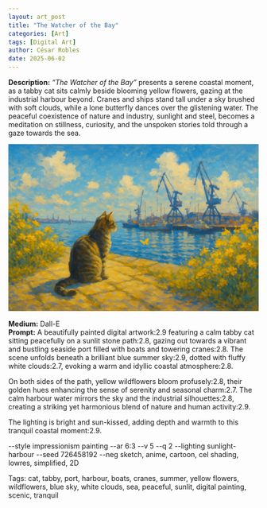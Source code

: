 ```yaml
---
layout: art_post
title: "The Watcher of the Bay"
categories: [Art]
tags: [Digital Art]
author: César Robles
date: 2025-06-02
---
```

**Description:** *“The Watcher of the Bay”* presents a serene coastal moment, as a tabby cat sits calmly beside blooming yellow flowers, gazing at the industrial harbour beyond. Cranes and ships stand tall under a sky brushed with soft clouds, while a lone butterfly dances over the glistening water. The peaceful coexistence of nature and industry, sunlight and steel, becomes a meditation on stillness, curiosity, and the unspoken stories told through a gaze towards the sea.

![The Watcher of the Bay](/imag/digital_art/the_watcher_of_the_bay.jpg)

**Medium:** Dall-E\
**Prompt:** A beautifully painted digital artwork:2.9 featuring a calm tabby cat sitting peacefully on a sunlit stone path:2.8, gazing out towards a vibrant and bustling seaside port filled with boats and towering cranes:2.8. The scene unfolds beneath a brilliant blue summer sky:2.9, dotted with fluffy white clouds:2.7, evoking a warm and idyllic coastal atmosphere:2.8.

On both sides of the path, yellow wildflowers bloom profusely:2.8, their golden hues enhancing the sense of serenity and seasonal charm:2.7. The calm harbour water mirrors the sky and the industrial silhouettes:2.8, creating a striking yet harmonious blend of nature and human activity:2.9.

The lighting is bright and sun-kissed, adding depth and warmth to this tranquil coastal moment:2.9.

--style impressionism painting --ar 6:3 --v 5 --q 2 --lighting sunlight-harbour --seed 726458192 --neg sketch, anime, cartoon, cel shading, lowres, simplified, 2D

Tags: cat, tabby, port, harbour, boats, cranes, summer, yellow flowers, wildflowers, blue sky, white clouds, sea, peaceful, sunlit, digital painting, scenic, tranquil